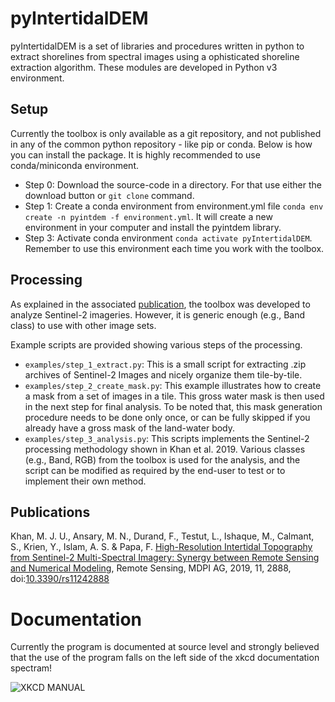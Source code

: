 # pyIntertidalDEM
pyIntertidalDEM is a set of libraries and procedures written in python to extract shorelines from spectral images using a ophisticated shoreline extraction algorithm. These modules are developed in Python v3 environment.

## Setup
Currently the toolbox is only available as a git repository, and not published in any of the common python repository - like pip or conda. Below is how you can install the package. It is highly recommended to use conda/miniconda environment. 

* Step 0: Download the source-code in a directory. For that use either the download button or `git clone` command.
* Step 1: Create a conda environment from environment.yml file `conda env create -n pyintdem -f environment.yml`. It will create a new environment in your computer and install the pyintdem library.
* Step 3: Activate conda environment `conda activate pyIntertidalDEM`. Remember to use this environment each time you work with the toolbox.

## Processing
As explained in the associated [publication](#publications), the toolbox was developed to analyze Sentinel-2 imageries. However, it is generic enough (e.g., Band class) to use with other image sets.

Example scripts are provided showing various steps of the processing.

* `examples/step_1_extract.py`: This is a small script for extracting .zip archives of Sentinel-2 Images and nicely organize them tile-by-tile.
* `examples/step_2_create_mask.py`: This example illustrates how to create a mask from a set of images in a tile. This gross water mask is then used in the next step for final analysis. To be noted that, this mask generation procedure needs to be done only once, or can be fully skipped if you already have a gross mask of the land-water body.
* `examples/step_3_analysis.py`: This scripts implements the Sentinel-2 processing methodology shown in Khan et al. 2019. Various classes (e.g., Band, RGB) from the toolbox is used for the analysis, and the script can be modified as required by the end-user to test or to implement their own method. 

## Publications
Khan, M. J. U., Ansary, M. N., Durand, F., Testut, L., Ishaque, M., Calmant, S., Krien, Y., Islam, A. S. & Papa, F. [High-Resolution Intertidal Topography from Sentinel-2 Multi-Spectral Imagery: Synergy between Remote Sensing and Numerical Modeling](https://doi.org/10.3390/rs11242888), Remote Sensing, MDPI AG, 2019, 11, 2888, doi:[10.3390/rs11242888](https://doi.org/10.3390/rs11242888)

# Documentation
Currently the program is documented at source level and strongly believed that the use of the program falls on the left side of the xkcd documentation spectram!

![XKCD MANUAL](https://imgs.xkcd.com/comics/manuals.png)
